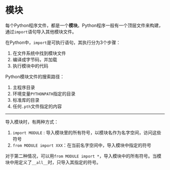 # 模块

每个Python程序文件，都是一个**模块**。Python程序一般有一个顶层文件来构建，通过`import`语句导入其他模块文件。

在Python中，`import`是可执行语句，其执行分为3个步骤：

1. 在文件系统中找到模块文件
2. 编译成字节码，并加载
3. 执行模块中的代码

Python模块文件的搜索路径：

1. 主程序目录
2. 环境变量`PYTHONPATH`指定的目录
3. 标准库的目录
4. 任何`.pth`文件指定的内容

----------------------------------------

导入模块时，有两种方式：

1. `import MODULE` : 导入模块里的所有符号，以模块名作为名字空间，访问这些符号
2. `from MODULE import XXX`：在当前名字空间中，导入模块中指定的符号

对于第二种情况，可以用`from MODULE import *`，导入模块中的所有符号。当模块中用定义了`__all__`时，只导入其指定的符号。

